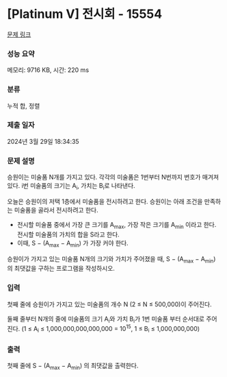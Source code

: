 # [Platinum V] 전시회 - 15554 

[문제 링크](https://www.acmicpc.net/problem/15554) 

### 성능 요약

메모리: 9716 KB, 시간: 220 ms

### 분류

누적 합, 정렬

### 제출 일자

2024년 3월 29일 18:34:35

### 문제 설명

<p>승원이는 미술품 N개를 가지고 있다. 각각의 미술품은 1번부터 N번까지 번호가 매겨져 있다. i번 미술품의 크기는 A<sub>i</sub>, 가치는 B<sub>i</sub>로 나타낸다.</p>

<p>오늘은 승원이의 저택 1층에서 미술품을 전시하려고 한다. 승원이는 아래 조건을 만족하는 미술품을 골라서 전시하려고 한다.</p>

<ul>
	<li>전시할 미술품 중에서 가장 큰 크기를 A<sub>max</sub>, 가장 작은 크기를 A<sub>min</sub> 이라고 한다. 전시할 미술품의 가치의 합을 S라고 한다.</li>
	<li>이때, S − (A<sub>max</sub> − A<sub>min</sub>) 가 가장 커야 한다.</li>
</ul>

<p>승원이가 가지고 있는 미술품 N개의 크기와 가치가 주어졌을 때, S − (A<sub>max</sub> − A<sub>min</sub>) 의 최댓값을 구하는 프로그램을 작성하시오.</p>

### 입력 

 <p>첫째 줄에 승원이가 가지고 있는 미술품의 개수 N (2 ≤ N ≤ 500,000)이 주어진다.</p>

<p>둘째 줄부터 N개의 줄에 미술품의 크기 A<sub>i</sub>와 가치 B<sub>i</sub>가 1번 미술품 부터 순서대로 주어진다. (1 ≤ A<sub>i</sub> ≤ 1,000,000,000,000,000 = 10<sup>15</sup>, 1 ≤ B<sub>i</sub> ≤ 1,000,000,000)</p>

### 출력 

 <p>첫째 줄에  S − (A<sub>max</sub> − A<sub>min</sub>) 의 최댓값을 출력한다.</p>

